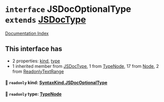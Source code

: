 # `interface` JSDocOptionalType `extends` [JSDocType](../interface.JSDocType/README.md)

[Documentation Index](../README.md)

## This interface has

- 2 properties:
[kind](#-readonly-kind-syntaxkindjsdocoptionaltype),
[type](#-readonly-type-typenode)
- 1 inherited member from [JSDocType](../interface.JSDocType/README.md), 1 from [TypeNode](../interface.TypeNode/README.md), 17 from [Node](../interface.Node/README.md), 2 from [ReadonlyTextRange](../interface.ReadonlyTextRange/README.md)


#### 📄 `readonly` kind: [SyntaxKind.JSDocOptionalType](../enum.SyntaxKind/README.md#jsdocoptionaltype--316)



#### 📄 `readonly` type: [TypeNode](../interface.TypeNode/README.md)



